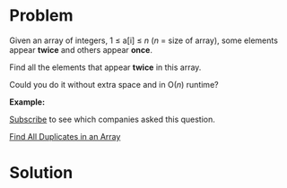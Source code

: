 
# Problem

Given an array of integers, 1 ≤ a[i] ≤ _n_ (_n_ = size of array), some
elements appear **twice** and others appear **once**.

Find all the elements that appear **twice** in this array.

Could you do it without extra space and in O(_n_) runtime?

**Example:**  

[Subscribe](/subscribe/) to see which companies asked this question.



[Find All Duplicates in an Array](https://leetcode.com/problems/find-all-duplicates-in-an-array)

# Solution



